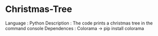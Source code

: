# Christmas-Tree
Language : Python
Description : The code prints a christmas tree in the command console
Dependences : Colorama -> pip install colorama
